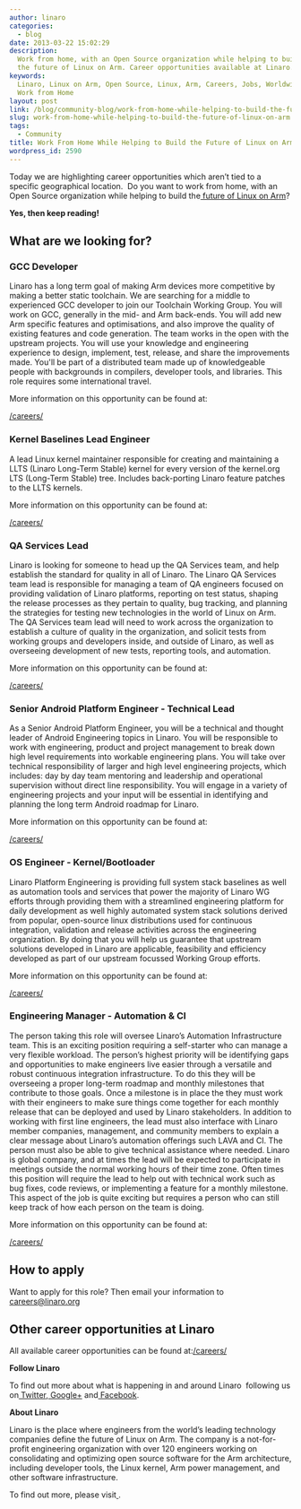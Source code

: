 ```yaml
---
author: linaro
categories:
  - blog
date: 2013-03-22 15:02:29
description:
  Work from home, with an Open Source organization while helping to build
  the future of Linux on Arm. Career opportunities available at Linaro.
keywords:
  Linaro, Linux on Arm, Open Source, Linux, Arm, Careers, Jobs, Worldwide,
  Work from Home
layout: post
link: /blog/community-blog/work-from-home-while-helping-to-build-the-future-of-linux-on-arm/
slug: work-from-home-while-helping-to-build-the-future-of-linux-on-arm
tags:
  - Community
title: Work From Home While Helping to Build the Future of Linux on Arm
wordpress_id: 2590
---
```


Today we are highlighting career opportunities which aren’t tied to a specific geographical location.  Do you want to work from home, with an Open Source organization while helping to build the[ future of Linux on Arm](/)?

**Yes, then keep reading!**

## What are we looking for?

### GCC Developer

Linaro has a long term goal of making Arm devices more competitive by making a better static toolchain. We are searching for a middle to experienced GCC developer to join our Toolchain Working Group. You will work on GCC, generally in the mid- and Arm back-ends. You will add new Arm specific features and optimisations, and also improve the quality of existing features and code generation. The team works in the open with the upstream projects. You will use your knowledge and engineering experience to design, implement, test, release, and share the improvements made. You'll be part of a distributed team made up of knowledgeable people with backgrounds in compilers, developer tools, and libraries. This role requires some international travel.

More information on this opportunity can be found at:

[/careers/](/careers/)

### Kernel Baselines Lead Engineer

A lead Linux kernel maintainer responsible for creating and maintaining a LLTS (Linaro Long-Term Stable) kernel for every version of the kernel.org LTS (Long-Term Stable) tree. Includes back-porting Linaro feature patches to the LLTS kernels.

More information on this opportunity can be found at:

[/careers/](/careers/)

### QA Services Lead

Linaro is looking for someone to head up the QA Services team, and help establish the standard for quality in all of Linaro. The Linaro QA Services team lead is responsible for managing a team of QA engineers focused on providing validation of Linaro platforms, reporting on test status, shaping the release processes as they pertain to quality, bug tracking, and planning the strategies for testing new technologies in the world of Linux on Arm. The QA Services team lead will need to work across the organization to establish a culture of quality in the organization, and solicit tests from working groups and developers inside, and outside of Linaro, as well as overseeing development of new tests, reporting tools, and automation.

More information on this opportunity can be found at:

[/careers/](/careers/)

### Senior Android Platform Engineer - Technical Lead

As a Senior Android Platform Engineer, you will be a technical and thought leader of Android Engineering topics in Linaro. You will be responsible to work with engineering, product and project management to break down high level requirements into workable engineering plans. You will take over technical responsibility of larger and high level engineering projects, which includes: day by day team mentoring and leadership and operational supervision without direct line responsibility. You will engage in a variety of engineering projects and your input will be essential in identifying and planning the long term Android roadmap for Linaro.

More information on this opportunity can be found at:

[/careers/](/careers/)

### OS Engineer - Kernel/Bootloader

Linaro Platform Engineering is providing full system stack baselines as well as automation tools and services that power the majority of Linaro WG efforts through providing them with a streamlined engineering platform for daily development as well highly automated system stack solutions derived from popular, open-source linux distributions used for continuous integration, validation and release activities across the engineering organization. By doing that you will help us guarantee that upstream solutions developed in Linaro are applicable, feasibility and efficiency developed as part of our upstream focussed Working Group efforts.

More information on this opportunity can be found at:

[/careers/](/careers/)

### Engineering Manager - Automation & CI

The person taking this role will oversee Linaro’s Automation Infrastructure team. This is an exciting position requiring a self-starter who can manage a very flexible workload. The person’s highest priority will be identifying gaps and opportunities to make engineers live easier through a versatile and robust continuous integration infrastructure. To do this they will be overseeing a proper long-term roadmap and monthly milestones that contribute to those goals. Once a milestone is in place the they must work with their engineers to make sure things come together for each monthly release that can be deployed and used by Linaro stakeholders. In addition to working with first line engineers, the lead must also interface with Linaro member companies, management, and community members to explain a clear message about Linaro’s automation offerings such LAVA and CI. The person must also be able to give technical assistance where needed. Linaro is global company, and at times the lead will be expected to participate in meetings outside the normal working hours of their time zone. Often times this position will require the lead to help out with technical work such as bug fixes, code reviews, or implementing a feature for a monthly milestone. This aspect of the job is quite exciting but requires a person who can still keep track of how each person on the team is doing.

More information on this opportunity can be found at:

[/careers/](/careers/)

## How to apply

Want to apply for this role? Then email your information to[ careers@linaro.org](/careers/)

## Other career opportunities at Linaro

All available career opportunities can be found at:[/careers/](/careers/)

**Follow Linaro**

To find out more about what is happening in and around Linaro  following us on[ Twitter](https://twitter.com/LinaroOrg),[ Google+](https://web.archive.org/web/2019*/https://plus.google.com/+LinaroOnAir) and[ Facebook](https://www.facebook.com/LinaroOrg).

**About Linaro**

Linaro is the place where engineers from the world’s leading technology companies define the future of Linux on Arm. The company is a not-for-profit engineering organization with over 120 engineers working on consolidating and optimizing open source software for the Arm architecture, including developer tools, the Linux kernel, Arm power management, and other software infrastructure.

To find out more, please visit[ ](/).
